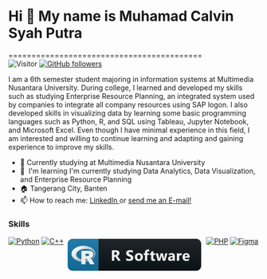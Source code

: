 # Hi 👋 My name is Muhamad Calvin Syah Putra
==========================================
<br>![Visitor](https://visitor-badge.laobi.icu/badge?page_id=MuhamadCalvinSyahPutra.repoName) [![GitHub followers](https://img.shields.io/github/followers/MuhamadCalvinSyahPutra.svg?style=social&label=Follow)](https://github.com/MuhamadCalvinSyahPutra?tab=followers)<br/>

I am a 6th semester student majoring in information systems at Multimedia Nusantara University. During college, I learned and developed my skills such as studying Enterprise Resource Planning, an integrated system used by companies to integrate all company resources using SAP logon. I also developed skills in visualizing data by learning some basic programming languages such as Python, R, and SQL using Tableau, Jupyter Notebook, and Microsoft Excel. Even though I have minimal experience in this field, I am interested and willing to continue learning and adapting and gaining experience to improve my skills.

* 🏫 Currently studying at Multimedia Nusantara University </li>
* 🧠  I'm learning I'm currently studying Data Analytics, Data Visualization, and Enterprise Resource Planning</li>
* 🏠 Tangerang City, Banten</li>
* 📫 How to reach me: <a href = "https://www.linkedin.com/in/muhamad-calvin-syah-putra-42203125a/"> LinkedIn </a> or <a href="mailto:muhamadcalvin1507@gmail.com">send me an E-mail!</a></li>

### Skills


<p align="left">
<a href="https://www.python.org/" target="_blank" rel="noreferrer"><img src="https://raw.githubusercontent.com/danielcranney/readme-generator/main/public/icons/skills/python-colored.svg" width="36" height="36" alt="Python" /></a>
<a href="https://docs.microsoft.com/en-us/cpp/?view=msvc-170" target="_blank" rel="noreferrer"><img src="https://raw.githubusercontent.com/danielcranney/readme-generator/main/public/icons/skills/cplusplus-colored.svg" width="36" height="36" alt="C++" /></a>
  <img src="https://github.com/MikeCodesDotNET/ColoredBadges/blob/master/svg/dev/languages/rsoftware.svg" alt="rstudio" style="vertical-align:top; margin:4px">
<a href="https://www.php.net/" target="_blank" rel="noreferrer"><img src="https://raw.githubusercontent.com/danielcranney/readme-generator/main/public/icons/skills/php-colored.svg" width="36" height="36" alt="PHP" /></a>
<a href="https://www.figma.com/" target="_blank" rel="noreferrer"><img src="https://raw.githubusercontent.com/danielcranney/readme-generator/main/public/icons/skills/figma-colored.svg" width="36" height="36" alt="Figma" /></a>
</p>

<!---
muhamadcalvin/muhamadcalvin is a ✨ special ✨ repository because its `README.md` (this file) appears on your GitHub profile.
You can click the Preview link to take a look at your changes.
--->
